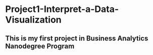 # Project1-Interpret-a-Data-Visualization

## This is my first project in Business Analytics Nanodegree Program
